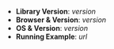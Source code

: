 <!--
Thank you for reporting an issue!

Before opening an issue _please_ check if a similar issue exists by
searching existing issues (https://github.com/Fae/fae/issues).

If possible, please provide code that demonstrates the problem.
Links to a running example of the problem are best!

Before submitting please read:

Contributors guide: https://github.com/Fae/fae/blob/master/CONTRIBUTING.md
Code of Conduct: https://github.com/Fae/fae/blob/master/CODE_OF_CONDUCT.md
-->

- **Library Version**: _version_
- **Browser & Version**: _version_
- **OS & Version**: _version_
- **Running Example**: _url_

<!-- Enter your issue details below this comment. -->
